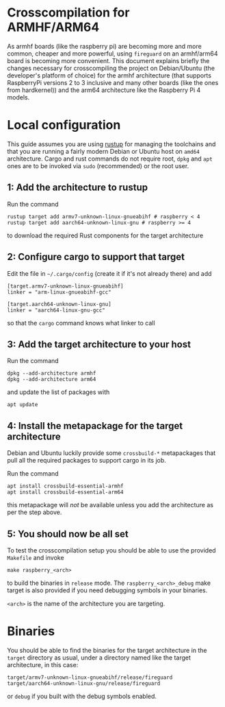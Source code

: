# Crosscompilation for ARMHF/ARM64

As armhf boards (like the raspberry pi) are becoming more and more common, 
cheaper and more powerful, using `fireguard` on an armhf/arm64 board is becoming
more convenient. This document explains briefly the changes necessary
for crosscompiling the project on Debian/Ubuntu (the developer's platform
of choice) for the armhf architecture (that supports RaspberryPi versions 2
to 3 inclusive and many other boards (like the ones from hardkernel)) and the
arm64 architecture like the Raspberry Pi 4 models.

# Local configuration

This guide assumes you are using [rustup](https://rustup.rs/) for managing
the toolchains and that you are running a fairly modern Debian or Ubuntu
host on `amd64` architecture. Cargo and rust commands do not require root,
`dpkg` and `apt` ones are to be invoked via `sudo` (recommended) or the root
user.

## 1: Add the architecture to rustup

Run the command

```
rustup target add armv7-unknown-linux-gnueabihf # raspberry < 4
rustup target add aarch64-unknown-linux-gnu # raspberry >= 4
```

to download the required Rust components for the target architecture

## 2: Configure cargo to support that target

Edit the file in `~/.cargo/config` (create it if it's not already
there) and add

```
[target.armv7-unknown-linux-gnueabihf]
linker = "arm-linux-gnueabihf-gcc"

[target.aarch64-unknown-linux-gnu]
linker = "aarch64-linux-gnu-gcc"
```

so that the `cargo` command knows what linker to call

## 3: Add the target architecture to your host

Run the command

```
dpkg --add-architecture armhf
dpkg --add-architecture arm64
```

and update the list of packages with

```
apt update
```

## 4: Install the metapackage for the target architecture

Debian and Ubuntu luckily provide some `crossbuild-*`  metapackages that pull
all the required packages to support cargo in its job.

Run the command

```
apt install crossbuild-essential-armhf
apt install crossbuild-essential-arm64
```

this metapackage will _not_ be available unless you add the architecture
as per the step above.

## 5: You should now be all set

To test the crosscompilation setup you should be able to use the provided
`Makefile` and invoke

```
make raspberry_<arch>
```

to build the binaries in `release` mode. The `raspberry_<arch>_debug` make target is
also provided if you need debugging symbols in your binaries.

`<arch>` is the name of the architecture you are targeting.


# Binaries

You should be able to find the binaries for the target architecture in
the `target` directory as usual, under a directory named like the target 
architecture, in this case:

```
target/armv7-unknown-linux-gnueabihf/release/fireguard
target/aarch64-unknown-linux-gnu/release/fireguard
```

or `debug` if you built with the debug symbols enabled.
